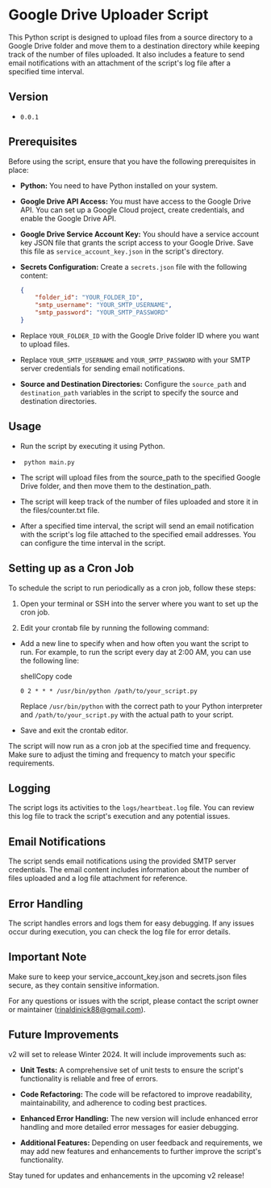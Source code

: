# Google Drive Uploader Script

This Python script is designed to upload files from a source directory to a Google Drive folder and move them to a destination directory while keeping track of the number of files uploaded. It also includes a feature to send email notifications with an attachment of the script's log file after a specified time interval.

Version
-------

- ```0.0.1```


Prerequisites
-------------

Before using the script, ensure that you have the following prerequisites in place:

- **Python:** You need to have Python installed on your system.

- **Google Drive API Access:** You must have access to the Google Drive API. You can set up a Google Cloud project, create credentials, and enable the Google Drive API.

- **Google Drive Service Account Key:** You should have a service account key JSON file that grants the script access to your Google Drive. Save this file as `service_account_key.json` in the script's directory.

- **Secrets Configuration:** Create a `secrets.json` file with the following content:
   ```json
   {
       "folder_id": "YOUR_FOLDER_ID",
       "smtp_username": "YOUR_SMTP_USERNAME",
       "smtp_password": "YOUR_SMTP_PASSWORD"
   }

- Replace `YOUR_FOLDER_ID` with the Google Drive folder ID where you want to upload files.

- Replace `YOUR_SMTP_USERNAME` and `YOUR_SMTP_PASSWORD` with your SMTP server credentials for sending email notifications.

- **Source and Destination Directories:** Configure the `source_path` and `destination_path` variables in the script to specify the source and destination directories.

Usage
-----

- Run the script by executing it using Python.

- ``` python main.py```

- The script will upload files from the source_path to the specified Google Drive folder, and then move them to the destination_path.

- The script will keep track of the number of files uploaded and store it in the files/counter.txt file.

- After a specified time interval, the script will send an email notification with the script's log file attached to the specified email addresses. You can configure the time interval in the script.

Setting up as a Cron Job
------------------------

To schedule the script to run periodically as a cron job, follow these steps:

1. Open your terminal or SSH into the server where you want to set up the cron job.

2. Edit your crontab file by running the following command:

- Add a new line to specify when and how often you want the script to run. For example, to run the script every day at 2:00 AM, you can use the following line:

    shellCopy code

    `0 2 * * * /usr/bin/python /path/to/your_script.py`

    Replace `/usr/bin/python` with the correct path to your Python interpreter and `/path/to/your_script.py` with the actual path to your script.

- Save and exit the crontab editor.

The script will now run as a cron job at the specified time and frequency. Make sure to adjust the timing and frequency to match your specific requirements.

Logging
-------

The script logs its activities to the `logs/heartbeat.log` file. You can review this log file to track the script's execution and any potential issues.

Email Notifications
-------------------

The script sends email notifications using the provided SMTP server credentials. The email content includes information about the number of files uploaded and a log file attachment for reference.

Error Handling
--------------

The script handles errors and logs them for easy debugging. If any issues occur during execution, you can check the log file for error details.


Important Note
--------------

Make sure to keep your service_account_key.json and secrets.json files secure, as they contain sensitive information.

For any questions or issues with the script, please contact the script owner or maintainer (rinaldinick88@gmail.com).

Future Improvements
-------------------

v2 will set to release Winter 2024. It will include improvements such as:

- **Unit Tests:** A comprehensive set of unit tests to ensure the script's functionality is reliable and free of errors.

- **Code Refactoring:** The code will be refactored to improve readability, maintainability, and adherence to coding best practices.

- **Enhanced Error Handling:** The new version will include enhanced error handling and more detailed error messages for easier debugging.

- **Additional Features:** Depending on user feedback and requirements, we may add new features and enhancements to further improve the script's functionality.

Stay tuned for updates and enhancements in the upcoming v2 release!
